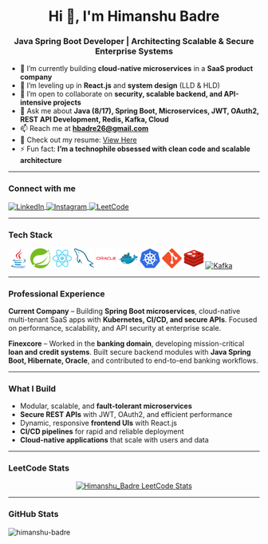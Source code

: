 <h1 align="center">Hi 👋, I'm Himanshu Badre</h1>
<h3 align="center">Java Spring Boot Developer | Architecting Scalable & Secure Enterprise Systems</h3>

- 🔭 I’m currently building **cloud-native microservices** in a **SaaS product company**  
- 🌱 I’m leveling up in **React.js** and **system design** (LLD & HLD)  
- 👯 I’m open to collaborate on **security, scalable backend, and API-intensive projects**  
- 💬 Ask me about **Java (8/17), Spring Boot, Microservices, JWT, OAuth2, REST API Development, Redis, Kafka, Cloud**  
- 📫 Reach me at **hbadre26@gmail.com**  
- 📄 Check out my resume: [View Here](https://drive.google.com/file/d/1-Ej9jgeZ1KYQHn7ojmOfMh4B7XVXjI6c/view?usp=drive_link)  
- ⚡ Fun fact: **I’m a technophile obsessed with clean code and scalable architecture**  

---

### **Connect with me**
<p align="left">
  <a href="https://www.linkedin.com/in/himanshu-badre-655a95285" target="blank">
    <img align="center" src="https://raw.githubusercontent.com/rahuldkjain/github-profile-readme-generator/master/src/images/icons/Social/linked-in-alt.svg" alt="LinkedIn" height="30" width="40" />
  </a>
  <a href="https://instagram.com/himanshu_badre" target="blank">
    <img align="center" src="https://raw.githubusercontent.com/rahuldkjain/github-profile-readme-generator/master/src/images/icons/Social/instagram.svg" alt="Instagram" height="30" width="40" />
  </a>
  <a href="https://leetcode.com/u/Himanshu_Badre/" target="blank">
    <img align="center" src="https://raw.githubusercontent.com/rahuldkjain/github-profile-readme-generator/master/src/images/icons/Social/leetcode.svg" alt="LeetCode" height="30" width="40" />
  </a>
</p>

---

### **Tech Stack**
<p align="left">
  <a href="#"><img src="https://raw.githubusercontent.com/devicons/devicon/master/icons/java/java-original.svg" alt="Java" width="40" height="40"/></a>
  <a href="#"><img src="https://raw.githubusercontent.com/devicons/devicon/master/icons/spring/spring-original.svg" alt="Spring Boot" width="40" height="40"/></a>
  <a href="#"><img src="https://raw.githubusercontent.com/devicons/devicon/master/icons/react/react-original.svg" alt="React.js" width="40" height="40"/></a>
  <a href="#"><img src="https://raw.githubusercontent.com/devicons/devicon/master/icons/mysql/mysql-original.svg" alt="MySQL" width="40" height="40"/></a>
  <a href="#"><img src="https://raw.githubusercontent.com/devicons/devicon/master/icons/oracle/oracle-original.svg" alt="Oracle" width="40" height="40"/></a>
  <a href="#"><img src="https://raw.githubusercontent.com/devicons/devicon/master/icons/docker/docker-original.svg" alt="Docker" width="40" height="40"/></a>
  <a href="#"><img src="https://raw.githubusercontent.com/devicons/devicon/master/icons/kubernetes/kubernetes-plain.svg" alt="Kubernetes" width="40" height="40"/></a>
  <a href="#"><img src="https://raw.githubusercontent.com/devicons/devicon/master/icons/git/git-original.svg" alt="Git" width="40" height="40"/></a>
  <a href="#"><img src="https://raw.githubusercontent.com/devicons/devicon/master/icons/redis/redis-original.svg" alt="Redis" width="40" height="40"/></a>
  <a href="#"><img src="https://raw.githubusercontent.com/devicons/devicon/master/icons/kafka/kafka-original.svg" alt="Kafka" width="40" height="40"/></a>
</p>

---

### **Professional Experience**
**Current Company** – Building **Spring Boot microservices**, cloud-native multi-tenant SaaS apps with **Kubernetes, CI/CD, and secure APIs**. Focused on performance, scalability, and API security at enterprise scale.  

**Finexcore** – Worked in the **banking domain**, developing mission-critical **loan and credit systems**. Built secure backend modules with **Java Spring Boot, Hibernate, Oracle**, and contributed to end-to-end banking workflows.

---

### **What I Build**
- Modular, scalable, and **fault-tolerant microservices**  
- **Secure REST APIs** with JWT, OAuth2, and efficient performance  
- Dynamic, responsive **frontend UIs** with React.js  
- **CI/CD pipelines** for rapid and reliable deployment  
- **Cloud-native applications** that scale with users and data

---

### **LeetCode Stats**
<p align="center">
  <a href="https://leetcode.com/u/Himanshu_Badre/" target="_blank">
    <img src="https://leetcard.jacoblin.cool/Himanshu_Badre?theme=dark&font=Inter&ext=activity" alt="Himanshu_Badre LeetCode Stats" />
  </a>
</p>

---

### **GitHub Stats**
<p><img align="center" src="https://github-readme-stats.vercel.app/api/top-langs?username=himanshu-badre&show_icons=true&locale=en&layout=compact" alt="himanshu-badre" /></p>
